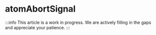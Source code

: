 # atomAbortSignal

:::info
This article is a work in progress. We are actively filling in the gaps and appreciate your patience.
:::
